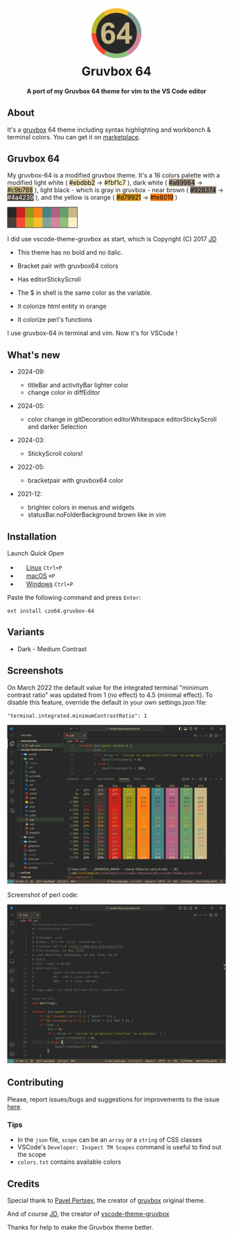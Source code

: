 <!--
// Filename: README.md
// Author: Olivier Sirol <czo@free.fr>
// License: GPL-2.0 (http://www.gnu.org/copyleft)
// File Created: nov. 2021
// Last Modified: Sunday 29 September 2024, 16:57
// Edit Time: 0:46:08
-->

<h1 align="center">
  <br>
  <a href="https://marketplace.visualstudio.com/items?itemName=czo64.gruvbox-64">
    <img src="store/icon.png">
  </a>
  <br>
  Gruvbox 64
  <br>
</h1>

<h4 align="center">A port of my Gruvbox 64 theme for vim to the VS Code editor</h4>

## About

It's a [gruvbox](https://github.com/morhetz/gruvbox) 64 theme including syntax highlighting and workbench & terminal colors. You can get it on [marketplace](https://marketplace.visualstudio.com/items?itemName=czo64.gruvbox-64).

## Gruvbox 64

My gruvbox-64 is a modified gruvbox theme.
It's a 16 colors palette with a modified light white (
<span style="color:black; background-color:#ebdbb2">#ebdbb2</span> ->
<span style="color:black; background-color:#fbf1c7">#fbf1c7</span>
), dark white (
<span style="color:black; background-color:#a89984">#a89984</span> ->
<span style="color:black; background-color:#c9b788">#c9b788</span>
), light black - which is gray in gruvbox - near brown (
<span style="color:black; background-color:#928374">#928374</span> ->
<span style="color:white; background-color:#4a4239">#4a4239</span>
), and the yellow is orange (
<span style="color:black; background-color:#d79921">#d79921</span> ->
<span style="color:black; background-color:#fe8019">#fe8019</span>
)

![16colors](store/16colors.png)

I did use vscode-theme-gruvbox as start, which is Copyright (C) 2017 [JD](https://github.com/jdinhify)

- This theme has no bold and no italic.

- Bracket pair with gruvbox64 colors

- Has editorStickyScroll

- The $ in shell is the same color as the variable.

- It colorize html entity in orange

- It colorize perl's functions

I use gruvbox-64 in terminal and vim. Now it's for VSCode !

## What's new

* 2024-09:
  - titleBar and activityBar lighter color
  - change color in diffEditor

* 2024-05:
  - color change in gitDecoration  editorWhitespace  editorStickyScroll and darker Selection

* 2024-03:
  - StickyScroll colors!

* 2022-05:
  - bracketpair with gruvbox64 color

* 2021-12:
  - brighter colors in menus and widgets
  - statusBar.noFolderBackground brown like in vim

## Installation

Launch _Quick Open_

- <img src="https://www.kernel.org/theme/images/logos/favicon.png" width=16 height=16/> <a href="https://code.visualstudio.com/shortcuts/keyboard-shortcuts-linux.pdf">Linux</a> `Ctrl+P`
- <img src="https://developer.apple.com/favicon.ico" width=16 height=16/> <a href="https://code.visualstudio.com/shortcuts/keyboard-shortcuts-macos.pdf">macOS</a> `⌘P`
- <img src="https://www.microsoft.com/favicon.ico" width=16 height=16/> <a href="https://code.visualstudio.com/shortcuts/keyboard-shortcuts-windows.pdf">Windows</a> `Ctrl+P`

Paste the following command and press `Enter`:

```
ext install czo64.gruvbox-64
```

## Variants

- Dark - Medium Contrast

## Screenshots

On March 2022 the default value for the integrated terminal "minimum contrast ratio" was updated from 1 (no effect) to 4.5 (minimal effect). To disable this feature, override the default in your own settings.json file:

    "terminal.integrated.minimumContrastRatio": 1

![screenshots](store/screenshot-term.jpg)

Screenshot of perl code:

![screenshots](store/screenshot-perl.jpg)


## Contributing

Please, report issues/bugs and suggestions for improvements to the issue [here](https://github.com/czodroid/vscode-theme-gruvbox-64/issues).

### Tips

- In the `json` file, `scope` can be an `array` or a `string` of CSS classes
- VSCode's `Developer: Inspect TM Scopes` command is useful to find out the scope
- `colors.txt` contains available colors

## Credits

Special thank to [Pavel Pertsev](https://github.com/morhetz), the creator of [gruvbox](https://github.com/morhetz/gruvbox) original theme.

And of course [JD](https://github.com/jdinhify), the creator of [vscode-theme-gruvbox](https://github.com/jdinhify/vscode-theme-gruvbox)

Thanks for help to make the Gruvbox theme better.
